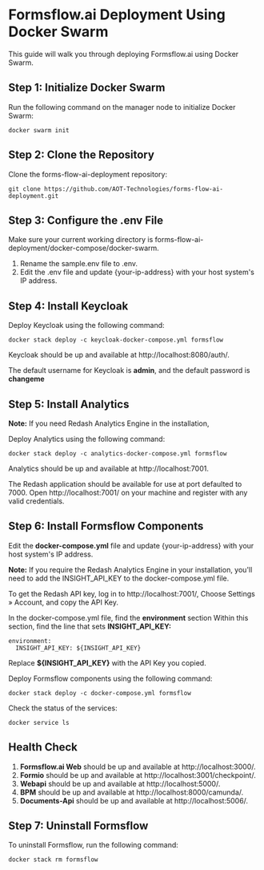 # Formsflow.ai Deployment Using Docker Swarm
This guide will walk you through deploying Formsflow.ai using Docker Swarm.


## Step 1: Initialize Docker Swarm
Run the following command on the manager node to initialize Docker Swarm:

```
docker swarm init
```

## Step 2: Clone the Repository
Clone the forms-flow-ai-deployment repository:

```
git clone https://github.com/AOT-Technologies/forms-flow-ai-deployment.git 
```

## Step 3: Configure the .env File
Make sure your current working directory is forms-flow-ai-deployment/docker-compose/docker-swarm. 

1. Rename the sample.env file to .env.
2. Edit the .env file and update {your-ip-address} with your host system's IP address.

## Step 4: Install Keycloak
Deploy Keycloak using the following command:

```
docker stack deploy -c keycloak-docker-compose.yml formsflow
```

Keycloak should be up and available at http://localhost:8080/auth/.

The default username for Keycloak is **admin**, and the default password is **changeme**

## Step 5: Install Analytics
**Note:** If you need Redash Analytics Engine in the installation,

Deploy Analytics using the following command:

```
docker stack deploy -c analytics-docker-compose.yml formsflow
```
Analytics should be up and available at http://localhost:7001.

The Redash application should be available for use at port defaulted to 7000. Open http://localhost:7001/ on your machine and register with any valid credentials.

## Step 6: Install Formsflow Components

Edit the **docker-compose.yml** file and update {your-ip-address} with your host system's IP address.

**Note:** 
If you require the Redash Analytics Engine in your installation, you'll need to add the INSIGHT_API_KEY to the docker-compose.yml file.

To get the Redash API key, log in to http://localhost:7001/, Choose Settings » Account, and copy the API Key.

In the docker-compose.yml file, find the **environment** section Within this section, find the line that sets **INSIGHT_API_KEY:**

    environment:
      INSIGHT_API_KEY: ${INSIGHT_API_KEY}

Replace **${INSIGHT_API_KEY}** with the API Key you copied.

Deploy Formsflow components using the following command:

```
docker stack deploy -c docker-compose.yml formsflow
```
Check the status of the services:

```
docker service ls
```

## Health Check
1. **Formsflow.ai Web** should be up and available at http://localhost:3000/.
2. **Formio** should be up and available at http://localhost:3001/checkpoint/.
3. **Webapi** should be up and available at http://localhost:5000/.
4. **BPM** should be up and available at http://localhost:8000/camunda/.
5. **Documents-Api** should be up and available at http://localhost:5006/.


## Step 7: Uninstall Formsflow

To uninstall Formsflow, run the following command:

```
docker stack rm formsflow
```
